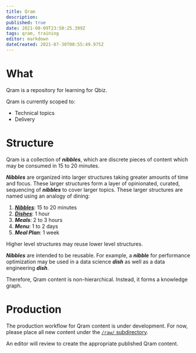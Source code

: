 ```yaml
---
title: Qram
description: 
published: true
date: 2021-08-09T23:50:25.399Z
tags: qram, training
editor: markdown
dateCreated: 2021-07-30T00:55:49.975Z
---
```


# What

Qram is a repository for learning for Qbiz.

Qram is currently scoped to:
- Technical topics
- Delivery

# Structure

Qram is a collection of ***nibbles***, which are discrete pieces of content which may be consumed in 15 to 20 minutes.

***Nibbles*** are organized into larger structures taking greater amounts of time and focus. These larger structures form a layer of opinionated, curated, sequencing of ***nibbles*** to cover larger topics. These larger structures are named using an analogy of dining:

1. ***[Nibbles](/training/qram/nibbles/)***: 15 to 20 minutes
2. ***[Dishes](/training/qram/dishes/)***: 1 hour
3. ***Meals***: 2 to 3 hours
4. ***Menu***: 1 to 2 days
5. ***Meal Plan***: 1 week

Higher level structures may reuse lower level structures.

***Nibbles*** are intended to be reusable. For example, a ***nibble*** for performance optimization may be used in a data science ***dish*** as well as a data engineering ***dish***.

Therefore, Qram content is non-hierarchical. Instead, it forms a knowledge graph.

# Production

The production workflow for Qram content is under development. For now, please place all new content under the [`/raw/` subdirectory](/training/qram/raw/).

An editor will review to create the appropriate published Qram content.
